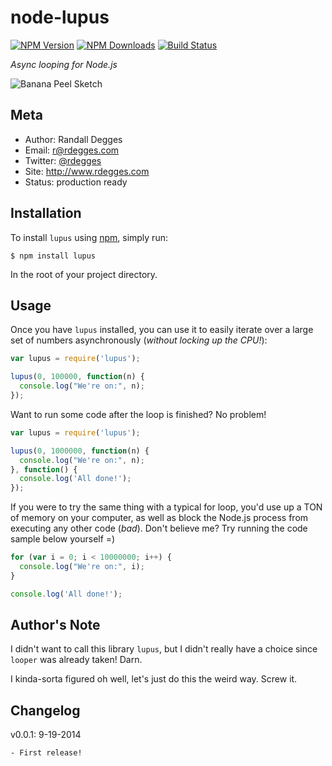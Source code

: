 # node-lupus

[![NPM Version](https://img.shields.io/npm/v/lupus.svg?style=flat)](https://npmjs.org/package/lupus)
[![NPM Downloads](http://img.shields.io/npm/dm/lupus.svg?style=flat)](https://npmjs.org/package/lupus)
[![Build Status](https://img.shields.io/travis/rdegges/node-lupus.svg?style=flat)](https://travis-ci.org/rdegges/node-lupus)

*Async looping for Node.js*

![Banana Peel Sketch](https://github.com/rdegges/node-lupus/raw/master/assets/banana-peel.jpg)


## Meta

- Author: Randall Degges
- Email: r@rdegges.com
- Twitter: [@rdegges](https://twitter.com/rdegges)
- Site: http://www.rdegges.com
- Status: production ready


## Installation

To install `lupus` using [npm](https://www.npmjs.org/), simply run:

```console
$ npm install lupus
```

In the root of your project directory.


## Usage

Once you have `lupus` installed, you can use it to easily iterate over a large
set of numbers asynchronously (*without locking up the CPU!*):

```javascript
var lupus = require('lupus');

lupus(0, 100000, function(n) {
  console.log("We're on:", n);
});
```

Want to run some code after the loop is finished? No problem!

```javascript
var lupus = require('lupus');

lupus(0, 1000000, function(n) {
  console.log("We're on:", n);
}, function() {
  console.log('All done!');
});
```

If you were to try the same thing with a typical for loop, you'd use up a TON of
memory on your computer, as well as block the Node.js process from executing any
other code (*bad*). Don't believe me? Try running the code sample below yourself
=)

```javascript
for (var i = 0; i < 10000000; i++) {
  console.log("We're on:", i);
}

console.log('All done!');
```


## Author's Note

I didn't want to call this library `lupus`, but I didn't really have a choice
since `looper` was already taken! Darn.

I kinda-sorta figured oh well, let's just do this the weird way. Screw it.


## Changelog

v0.0.1: 9-19-2014

    - First release!
